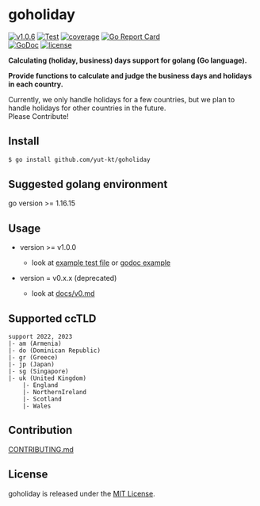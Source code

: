 # goholiday

[![v1.0.6](https://img.shields.io/github/v/release/yut-kt/goholiday?logoColor=ff69b4&style=social)]()
[![Test](https://github.com/yut-kt/goholiday/actions/workflows/default_branch_test.yaml/badge.svg)](https://github.com/yut-kt/goholiday/actions/workflows/default_branch_test.yaml)
[![coverage](https://img.shields.io/badge/coverage-100%25-green.svg)]()
[![Go Report Card](https://goreportcard.com/badge/github.com/yut-kt/goholiday)](https://goreportcard.com/report/github.com/yut-kt/goholiday)  
[![GoDoc](https://godoc.org/github.com/yut-kt/goholiday?status.svg)](https://godoc.org/github.com/yut-kt/goholiday)
[![license](http://img.shields.io/badge/license-MIT-red.svg?style=flat)](LICENSE)

**Calculating (holiday, business) days support for golang (Go language).**

**Provide functions to calculate and judge the business days and holidays in each country.**

Currently, we only handle holidays for a few countries, but we plan to handle holidays for other countries in the future.  
Please Contribute!

## Install
```bash
$ go install github.com/yut-kt/goholiday
```

## Suggested golang environment
go version >= 1.16.15

## Usage
- version >= v1.0.0
  - look at [example test file](https://github.com/yut-kt/goholiday/blob/main/goholiday_example_test.go) or [godoc example](https://godoc.org/github.com/yut-kt/goholiday)

- version = v0.x.x (deprecated)
  - look at [docs/v0.md](docs/v0.md)

## Supported ccTLD
```
support 2022, 2023
|- am (Armenia)
|- do (Dominican Republic)
|- gr (Greece)
|- jp (Japan)
|- sg (Singapore)
|- uk (United Kingdom)
    |- England
    |- NorthernIreland
    |- Scotland
    |- Wales
```

## Contribution
[CONTRIBUTING.md](docs/CONTRIBUTING.md)

## License
goholiday is released under the [MIT License](LICENSE).